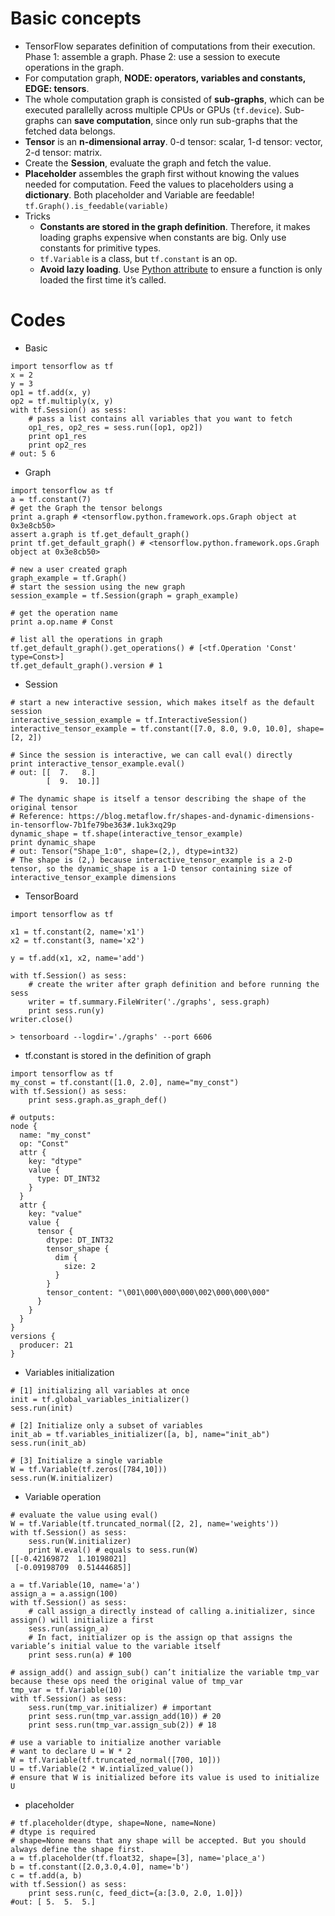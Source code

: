 # Basic concepts
- TensorFlow separates definition of computations from their execution. Phase 1: assemble a graph. Phase 2: use a session to execute operations in the graph.
- For computation graph, **NODE: operators, variables and constants, EDGE: tensors**.
- The whole computation graph is consisted of **sub-graphs**, which can be executed parallelly across multiple CPUs or GPUs (`tf.device`).
Sub-graphs can **save computation**, since only run sub-graphs that the fetched data belongs.
- **Tensor** is an **n-dimensional array**. 0-d tensor: scalar, 1-d tensor: vector, 2-d tensor: matrix.
- Create the **Session**, evaluate the graph and fetch the value.
- **Placeholder** assembles the graph first without knowing the values needed for computation. Feed the values to placeholders using a **dictionary**. Both placeholder and Variable are feedable! `tf.Graph().is_feedable(variable)`
- Tricks
  - **Constants are stored in the graph definition**. Therefore, it makes loading graphs expensive when constants are big. Only use constants for primitive types.
  - `tf.Variable` is a class, but `tf.constant` is an op.
  - **Avoid lazy loading**. Use [Python attribute](http://danijar.com/structuring-your-tensorflow-models/) to ensure a function is only loaded the first time it’s called.

# Codes
- Basic
```
import tensorflow as tf
x = 2
y = 3
op1 = tf.add(x, y)
op2 = tf.multiply(x, y)
with tf.Session() as sess:
    # pass a list contains all variables that you want to fetch
    op1_res, op2_res = sess.run([op1, op2])
    print op1_res
    print op2_res
# out: 5 6
```

- Graph
```
import tensorflow as tf
a = tf.constant(7)
# get the Graph the tensor belongs
print a.graph # <tensorflow.python.framework.ops.Graph object at 0x3e8cb50>
assert a.graph is tf.get_default_graph()
print tf.get_default_graph() # <tensorflow.python.framework.ops.Graph object at 0x3e8cb50>

# new a user created graph
graph_example = tf.Graph()
# start the session using the new graph
session_example = tf.Session(graph = graph_example)

# get the operation name
print a.op.name # Const

# list all the operations in graph
tf.get_default_graph().get_operations() # [<tf.Operation 'Const' type=Const>]
tf.get_default_graph().version # 1
```

- Session
```
# start a new interactive session, which makes itself as the default session
interactive_session_example = tf.InteractiveSession()
interactive_tensor_example = tf.constant([7.0, 8.0, 9.0, 10.0], shape=[2, 2])

# Since the session is interactive, we can call eval() directly
print interactive_tensor_example.eval()
# out: [[  7.   8.]
        [  9.  10.]]
        
# The dynamic shape is itself a tensor describing the shape of the original tensor
# Reference: https://blog.metaflow.fr/shapes-and-dynamic-dimensions-in-tensorflow-7b1fe79be363#.1uk3xq29p
dynamic_shape = tf.shape(interactive_tensor_example)
print dynamic_shape
# out: Tensor("Shape_1:0", shape=(2,), dtype=int32)
# The shape is (2,) because interactive_tensor_example is a 2-D tensor, so the dynamic_shape is a 1-D tensor containing size of interactive_tensor_example dimensions
```

- TensorBoard
```
import tensorflow as tf

x1 = tf.constant(2, name='x1')
x2 = tf.constant(3, name='x2')

y = tf.add(x1, x2, name='add')

with tf.Session() as sess:
    # create the writer after graph definition and before running the sess 
    writer = tf.summary.FileWriter('./graphs', sess.graph)
    print sess.run(y)
writer.close()

> tensorboard --logdir='./graphs' --port 6606
```

- tf.constant is stored in the definition of graph
```
import tensorflow as tf
my_const = tf.constant([1.0, 2.0], name="my_const")
with tf.Session() as sess:
    print sess.graph.as_graph_def()

# outputs:
node {
  name: "my_const"
  op: "Const"
  attr {
    key: "dtype"
    value {
      type: DT_INT32
    }
  }
  attr {
    key: "value"
    value {
      tensor {
        dtype: DT_INT32
        tensor_shape {
          dim {
            size: 2
          }
        }
        tensor_content: "\001\000\000\000\002\000\000\000"
      }
    }
  }
}
versions {
  producer: 21
}

```
- Variables initialization
```
# [1] initializing all variables at once
init = tf.global_variables_initializer()
sess.run(init)

# [2] Initialize only a subset of variables
init_ab = tf.variables_initializer([a, b], name="init_ab")
sess.run(init_ab)

# [3] Initialize a single variable
W = tf.Variable(tf.zeros([784,10]))
sess.run(W.initializer)
```

- Variable operation
```
# evaluate the value using eval()
W = tf.Variable(tf.truncated_normal([2, 2], name='weights'))
with tf.Session() as sess:
    sess.run(W.initializer)
    print W.eval() # equals to sess.run(W)
[[-0.42169872  1.10198021]
 [-0.09198709  0.51444685]]

a = tf.Variable(10, name='a')
assign_a = a.assign(100)
with tf.Session() as sess:
    # call assign_a directly instead of calling a.initializer, since assign() will initialize a first
    sess.run(assign_a)
    # In fact, initializer op is the assign op that assigns the variable’s initial value to the variable itself
    print sess.run(a) # 100

# assign_add() and assign_sub() can’t initialize the variable tmp_var because these ops need the original value of tmp_var
tmp_var = tf.Variable(10)
with tf.Session() as sess:
    sess.run(tmp_var.initializer) # important
    print sess.run(tmp_var.assign_add(10)) # 20
    print sess.run(tmp_var.assign_sub(2)) # 18

# use a variable to initialize another variable
# want to declare U = W * 2
W = tf.Variable(tf.truncated_normal([700, 10]))
U = tf.Variable(2 * W.intialized_value())
# ensure that W is initialized before its value is used to initialize U

```

- placeholder
```
# tf.placeholder(dtype, shape=None, name=None)
# dtype is required
# shape=None means that any shape will be accepted. But you should always define the shape first.
a = tf.placeholder(tf.float32, shape=[3], name='place_a')
b = tf.constant([2.0,3.0,4.0], name='b')
c = tf.add(a, b)
with tf.Session() as sess:    
    print sess.run(c, feed_dict={a:[3.0, 2.0, 1.0]})
#out: [ 5.  5.  5.]
```

